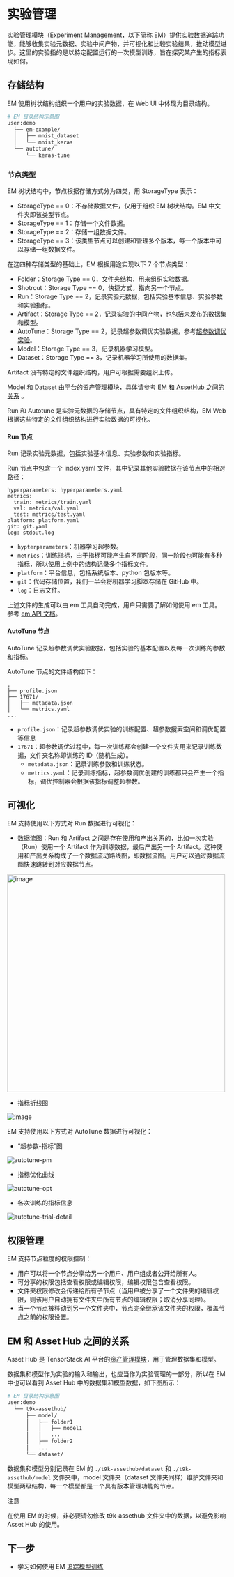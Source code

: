 # 实验管理

实验管理模块（Experiment Management，以下简称 EM）提供实验数据追踪功能，能够收集实验元数据、实验中间产物，并可视化和比较实验结果，推动模型进步。这里的实验指的是以特定配置运行的一次模型训练，旨在探究某产生的指标表现如何。

## 存储结构

EM 使用树状结构组织一个用户的实验数据，在 Web UI 中体现为目录结构。

```bash
# EM 目录结构示意图
user:demo
  ├── em-example/
  │   ├── mnist_dataset
  │   └── mnist_keras
  └── autotune/
      └── keras-tune
```

### 节点类型

EM 树状结构中，节点根据存储方式分为四类，用 StorageType 表示：

* StorageType == 0：不存储数据文件，仅用于组织 EM 树状结构。EM 中文件夹即该类型节点。
* StorageType == 1：存储一个文件数据。
* StorageType == 2：存储一组数据文件。
* StorageType == 3：该类型节点可以创建和管理多个版本，每一个版本中可以存储一组数据文件。

在这四种存储类型的基础上，EM 根据用途实现以下 7 个节点类型：

* Folder：Storage Type == 0，文件夹结构，用来组织实验数据。
* Shotrcut：Storage Type == 0，快捷方式，指向另一个节点。
* Run：Storage Type == 2，记录实验元数据，包括实验基本信息、实验参数和实验指标。
* Artifact：Storage Type == 2，记录实验的中间产物，也包括未发布的数据集和模型。
* AutoTune：Storage Type == 2，记录超参数调优实验数据，参考[超参数调优实验](./building/autotune.md)。
* Model：Storage Type == 3，记录机器学习模型。
* Dataset：Storage Type == 3，记录机器学习所使用的数据集。

Artifact 没有特定的文件组织结构，用户可根据需要组织上传。

Model 和 Dataset 由平台的资产管理模块，具体请参考 [EM 和 AssetHub 之间的关系](#em-和-assethub-之间的关系) 。

Run 和 Autotune 是实验元数据的存储节点，具有特定的文件组织结构，EM Web 根据这些特定的文件组织结构进行实验数据的可视化。

#### Run 节点

Run 记录实验元数据，包括实验基本信息、实验参数和实验指标。

Run 节点中包含一个 index.yaml 文件，其中记录其他实验数据在该节点中的相对路径：

```
hyperparameters: hyperparameters.yaml
metrics:
  train: metrics/train.yaml
  val: metrics/val.yaml
  test: metrics/test.yaml
platform: platform.yaml
git: git.yaml
log: stdout.log
```

* `hypterparameters`：机器学习超参数。
* `metrics`：训练指标，由于指标可能产生自不同阶段，同一阶段也可能有多种指标，所以使用上例中的结构记录多个指标文件。
* `platform`：平台信息，包括系统版本、python 包版本等。
* `git`：代码存储位置，我们一半会将机器学习脚本存储在 GitHub 中。
* `log`：日志文件。

上述文件的生成可以由 em 工具自动完成，用户只需要了解如何使用 em 工具。参考 [em API 文档](../tools/python-sdk-t9k/api/t9k-em.md)。

#### AutoTune 节点

AutoTune 记录超参数调优实验数据，包括实验的基本配置以及每一次训练的参数和指标。

AutoTune 节点的文件结构如下：

```
.
├── profile.json
├── 17671/
│   ├── metadata.json
│   └── metrics.yaml
...
```

* `profile.json`：记录超参数调优实验的训练配置、超参数搜索空间和调优配置等信息
* `17671`：超参数调优过程中，每一次训练都会创建一个文件夹用来记录训练数据，文件夹名称即训练的 ID（随机生成）。
  * `metadata.json`：记录训练参数和训练状态。
  * `metrics.yaml`：记录训练指标，超参数调优创建的训练都只会产生一个指标，调优控制器会根据该指标调整超参数。

## 可视化

EM 支持使用以下方式对 Run 数据进行可视化：

* 数据流图：Run 和 Artifact 之间是存在使用和产出关系的，比如一次实验（Run）使用一个 Artifact 作为训练数据，最后产出另一个 Artifact。这种使用和产出关系构成了一个数据流动路线图，即数据流图。用户可以通过数据流图快速跳转到对应数据节点。

<img src="../assets/modules/em/run-dataflow.png" alt="image" width="500"/>

* 指标折线图

<img src="../assets/modules/em/run-metric.png" alt="image"/>

EM 支持使用以下方式对 AutoTune 数据进行可视化：

* “超参数-指标”图

![autotune-pm](../assets/modules/em/autotune-pm.png)

* 指标优化曲线

![autotune-opt](../assets/modules/em/autotune-opt.png)

* 各次训练的指标信息

![autotune-trial-detail](../assets/modules/em/autotune-trial-detail.png)

## 权限管理

EM 支持节点粒度的权限控制：

* 用户可以将一个节点分享给另一个用户、用户组或者公开给所有人。
* 可分享的权限包括查看权限或编辑权限，编辑权限包含查看权限。
* 文件夹权限修改会传递给所有子节点（当用户被分享了一个文件夹的编辑权限，则该用户自动拥有文件夹中所有节点的编辑权限；取消分享同理）。
* 当一个节点被移动到另一个文件夹中，节点完全继承该文件夹的权限，覆盖节点之前的权限设置。

## EM 和 Asset Hub 之间的关系

Asset Hub 是 TensorStack AI 平台的[资产管理模块](./asset-management.md)，用于管理数据集和模型。

数据集和模型作为实验的输入和输出，也应当作为实验管理的一部分，所以在 EM 中也可以看到 Asset Hub 中的数据集和模型数据，如下图所示：

```bash
# EM 目录结构示意图
user:demo
  └── t9k-assethub/
      ├── model/
      │   ├── folder1
      │   │   ├── model1
      │   │   ...
      │   ├── folder2
      │   ...
      └── dataset/
```

数据集和模型分别记录在 EM 的 `./t9k-assethub/dataset` 和 `./t9k-assethub/model` 文件夹中，model 文件夹（dataset 文件夹同样）维护文件夹和模型两级结构，每一个模型都是一个具有版本管理功能的节点。

<aside class="note">
<div class="title">注意</div>

在使用 EM 的时候，非必要请勿修改 t9k-assethub 文件夹中的数据，以避免影响 Asset Hub 的使用。

</aside>

## 下一步

* 学习如何使用 EM [追踪模型训练](../tasks/track-model-training.md)
